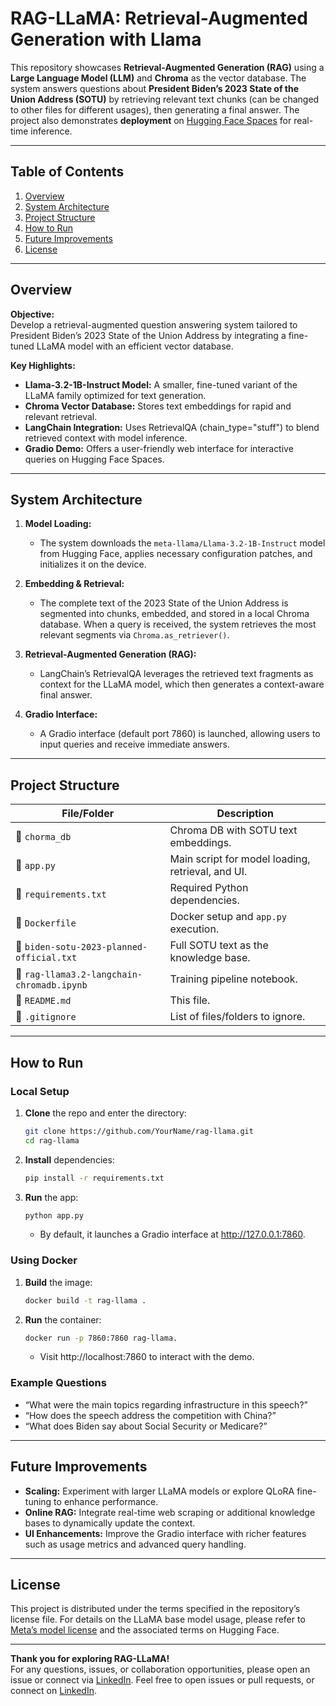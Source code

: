 # RAG-LLaMA: Retrieval-Augmented Generation with Llama


This repository showcases **Retrieval-Augmented Generation (RAG)** using a **Large Language Model (LLM)** and **Chroma** as the vector database. The system answers questions about **President Biden’s 2023 State of the Union Address (SOTU)** by retrieving relevant text chunks (can be changed to other files for different usages), then generating a final answer. The project also demonstrates **deployment** on [Hugging Face Spaces](https://huggingface.co/spaces/ChienChung/RAG-Llama3) for real-time inference.

---

## Table of Contents
1. [Overview](#overview)
2. [System Architecture](#system-architecture)
3. [Project Structure](#project-structure)
4. [How to Run](#how-to-run)
5. [Future Improvements](#future-improvements)
6. [License](#license)

---

## Overview

**Objective:**  
Develop a retrieval-augmented question answering system tailored to President Biden’s 2023 State of the Union Address by integrating a fine-tuned LLaMA model with an efficient vector database.

**Key Highlights:**
- **Llama-3.2-1B-Instruct Model:** A smaller, fine-tuned variant of the LLaMA family optimized for text generation.
- **Chroma Vector Database:** Stores text embeddings for rapid and relevant retrieval.
- **LangChain Integration:** Uses RetrievalQA (chain_type="stuff") to blend retrieved context with model inference.
- **Gradio Demo:** Offers a user-friendly web interface for interactive queries on Hugging Face Spaces.

---

## System Architecture

1. **Model Loading:**
   - The system downloads the `meta-llama/Llama-3.2-1B-Instruct` model from Hugging Face, applies necessary configuration patches, and initializes it on the device.

2. **Embedding & Retrieval:**
   - The complete text of the 2023 State of the Union Address is segmented into chunks, embedded, and stored in a local Chroma database. When a query is received, the system retrieves the most relevant segments via `Chroma.as_retriever()`.

3. **Retrieval-Augmented Generation (RAG):**
   - LangChain’s RetrievalQA leverages the retrieved text fragments as context for the LLaMA model, which then generates a context-aware final answer.

4. **Gradio Interface:**
   - A Gradio interface (default port 7860) is launched, allowing users to input queries and receive immediate answers.
     
---

## Project Structure

| File/Folder                                | Description                                      |
|--------------------------------------------|--------------------------------------------------|
| 📂 `chorma_db`                         | Chroma DB with SOTU text embeddings.             |
| 📄 `app.py`                               | Main script for model loading, retrieval, and UI.  |
| 📄 `requirements.txt`                     | Required Python dependencies.                   |
| 📄 `Dockerfile`                           | Docker setup and `app.py` execution.             |
| 📄 `biden-sotu-2023-planned-official.txt` | Full SOTU text as the knowledge base.            |
| 📄 `rag-llama3.2-langchain-chromadb.ipynb` | Training pipeline notebook.                      |
| 📄 `README.md`                   | This file.                           |
| 📄 `.gitignore`                  | List of files/folders to ignore.                 |


---

## How to Run

### Local Setup
1. **Clone** the repo and enter the directory:
   ```bash
   git clone https://github.com/YourName/rag-llama.git
   cd rag-llama
   ```
2. **Install** dependencies:
   ```bash
   pip install -r requirements.txt
   ```
4. **Run** the app:
   ```bash
   python app.py
   ```
   - By default, it launches a Gradio interface at http://127.0.0.1:7860.
     
### Using Docker
1. **Build** the image:
   ```bash
   docker build -t rag-llama .
   ```
2. **Run** the container:
   ```bash
   docker run -p 7860:7860 rag-llama.
   ```
   - Visit http://localhost:7860 to interact with the demo.
     
### Example Questions
- “What were the main topics regarding infrastructure in this speech?”
- “How does the speech address the competition with China?”
- “What does Biden say about Social Security or Medicare?”
  
---

## Future Improvements

- **Scaling:** Experiment with larger LLaMA models or explore QLoRA fine-tuning to enhance performance.
- **Online RAG:** Integrate real-time web scraping or additional knowledge bases to dynamically update the context.
- **UI Enhancements:** Improve the Gradio interface with richer features such as usage metrics and advanced query handling.

---

## License

This project is distributed under the terms specified in the repository’s license file. For details on the LLaMA base model usage, please refer to [Meta’s model license](https://ai.meta.com/resources/models-and-libraries/llama-downloads/) and the associated terms on Hugging Face.

---

**Thank you for exploring RAG-LLaMA!**  
For any questions, issues, or collaboration opportunities, please open an issue or connect via [LinkedIn](https://www.linkedin.com/in/tim-cch).
Feel free to open issues or pull requests, or connect on [LinkedIn](https://www.linkedin.com/in/tim-cch).  
